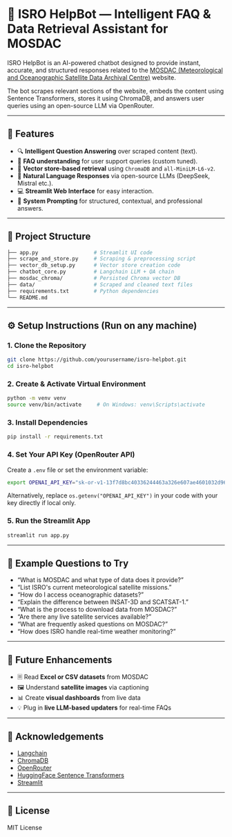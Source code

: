 # 🚀 ISRO HelpBot — Intelligent FAQ & Data Retrieval Assistant for MOSDAC

ISRO HelpBot is an AI-powered chatbot designed to provide instant, accurate, and structured responses related to the [MOSDAC (Meteorological and Oceanographic Satellite Data Archival Centre)](https://mosdac.gov.in/) website.

The bot scrapes relevant sections of the website, embeds the content using Sentence Transformers, stores it using ChromaDB, and answers user queries using an open-source LLM via OpenRouter.

---

## 📌 Features

* 🔍 **Intelligent Question Answering** over scraped content (text).
* 📁 **FAQ understanding** for user support queries (custom tuned).
* 🧠 **Vector store-based retrieval** using `ChromaDB` and `all-MiniLM-L6-v2`.
* 💬 **Natural Language Responses** via open-source LLMs (DeepSeek, Mistral etc.).
* 💻 **Streamlit Web Interface** for easy interaction.
* 🧵 **System Prompting** for structured, contextual, and professional answers.

---

## 📂 Project Structure

```bash
├── app.py                  # Streamlit UI code
├── scrape_and_store.py     # Scraping & preprocessing script
├── vector_db_setup.py      # Vector store creation code
├── chatbot_core.py         # Langchain LLM + QA chain
├── mosdac_chroma/          # Persisted Chroma vector DB
├── data/                   # Scraped and cleaned text files
├── requirements.txt        # Python dependencies
└── README.md
```

---

## ⚙️ Setup Instructions (Run on any machine)

### 1. **Clone the Repository**

```bash
git clone https://github.com/yourusername/isro-helpbot.git
cd isro-helpbot
```

### 2. **Create & Activate Virtual Environment**

```bash
python -m venv venv
source venv/bin/activate     # On Windows: venv\Scripts\activate
```

### 3. **Install Dependencies**

```bash
pip install -r requirements.txt
```

### 4. **Set Your API Key (OpenRouter API)**

Create a `.env` file or set the environment variable:

```bash
export OPENAI_API_KEY="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"
```

Alternatively, replace `os.getenv("OPENAI_API_KEY")` in your code with your key directly if local only.

### 5. **Run the Streamlit App**

```bash
streamlit run app.py
```

---

## 🚪 Example Questions to Try

* “What is MOSDAC and what type of data does it provide?”
* “List ISRO's current meteorological satellite missions.”
* “How do I access oceanographic datasets?”
* “Explain the difference between INSAT-3D and SCATSAT-1.”
* “What is the process to download data from MOSDAC?”
* “Are there any live satellite services available?”
* “What are frequently asked questions on MOSDAC?”
* “How does ISRO handle real-time weather monitoring?”

---

## 🚧 Future Enhancements

* 🗏️ Read **Excel or CSV datasets** from MOSDAC
* 🖼️ Understand **satellite images** via captioning
* 📊 Create **visual dashboards** from live data
* 💡 Plug in **live LLM-based updaters** for real-time FAQs

---

## 🙌 Acknowledgements

* [Langchain](https://www.langchain.com/)
* [ChromaDB](https://www.trychroma.com/)
* [OpenRouter](https://openrouter.ai/)
* [HuggingFace Sentence Transformers](https://www.sbert.net/)
* [Streamlit](https://streamlit.io/)

---

## 📜 License

MIT License
